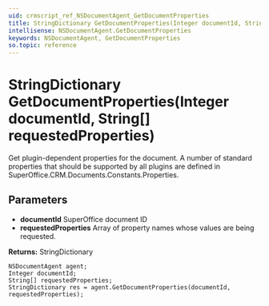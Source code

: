 ```yaml
---
uid: crmscript_ref_NSDocumentAgent_GetDocumentProperties
title: StringDictionary GetDocumentProperties(Integer documentId, String[] requestedProperties)
intellisense: NSDocumentAgent.GetDocumentProperties
keywords: NSDocumentAgent, GetDocumentProperties
so.topic: reference
---
```


# StringDictionary GetDocumentProperties(Integer documentId, String[] requestedProperties)

Get plugin-dependent properties for the document. A number of standard properties that should be supported by all plugins are defined in SuperOffice.CRM.Documents.Constants.Properties.

## Parameters

* **documentId** SuperOffice document ID
* **requestedProperties** Array of property names whose values are being requested.

**Returns:** StringDictionary

```crmscript
NSDocumentAgent agent;
Integer documentId;
String[] requestedProperties;
StringDictionary res = agent.GetDocumentProperties(documentId, requestedProperties);
```

